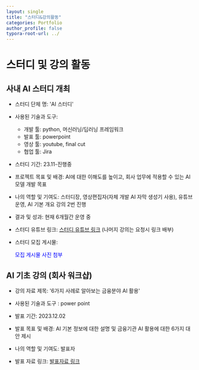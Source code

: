 ```yaml
---
layout: single
title: "스터디&강의활동"
categories: Portfolio
author_profile: false
typora-root-url: ../
---
```

# 스터디 및 강의 활동

## 사내 AI 스터디 개최

- 스터디 단체 명: 'AI 스터디'

- 사용된 기술과 도구: 
  - 개발 툴: python, 머신러닝/딥러닝 프레임워크
  - 발표 툴: powerpoint
  - 영상 툴: youtube, final cut
  - 협업 툴: Jira
  
- 스터디 기간: 23.11-진행중

- 프로젝트 목표 및 배경: AI에 대한 이해도를 높이고, 회사 업무에 적용할 수 있는 AI 모델 개발 목표

- 나의 역할 및 기여도: 스터디장, 영상편집자(자체 개발 AI 자막 생성기 사용), 유튜브 운영, AI 기본 개요 강의 2번 진행

- 결과 및 성과:  현재 6개월간 운영 중

- 스터디 유튜브 링크: <a href="https://youtu.be/1UOTBJcCWSs" target="_blank">스터디 유튜브 링크</a>   (나머지 강의는 요청시 링크 배부)

- 스터디 모집 게시물: 
  
  <a onclick="window.open('/images/2024-05-08-스터디&강의활동/SCR-20240511-tfvu-3.png', 'popup', 'width=600,height=400')" style="color: blue; cursor: pointer;">모집 게시물 사진 첨부</a>

## AI 기초 강의 (회사 워크샵)

- 강의 자료 제목: '6가지 사례로 알아보는 금융분야 AI 활용'

- 사용된 기술과 도구 : power point

- 발표 기간: 2023.12.02

- 발표 목표 및 배경: AI 기본 정보에 대한 설명 및 금융기관 AI 활용에 대한 6가지 대안 제시

- 나의 역할 및 기여도: 발표자

- 발표 자료 링크: <a href="https://www.dropbox.com/scl/fi/kzcs454md0mx2e3q56oty/AI_20_presentation_fin.pptx?rlkey=3j01hceor46xqvrgkywzk3u1k&dl=0" target="_blank">발표자료 링크</a>
